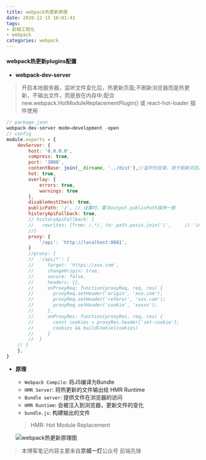 ```yaml
---
title: webpack热更新原理
date: 2020-12-15 16:01:43
tags: 
- 前端工程化
- webpack
categories: webpack
---
```


#### webpack热更新plugins配置

* **webpack-dev-server**

> 开启本地服务器，监听文件变化后，热更新页面;不刷新浏览器而是热更新，不输出文件，而是放在内存中;配合 new.webpack.HotModuleReplacementPlugin() 或 react-hot-loader 插件使用

```javascript
// package.json
webpack-dev-server mode=development -open
// config
module.exports = {
    devServer: {
        host: '0.0.0.0',
        compress: true,
        port: '3000',
        contentBase: join(__dirname, '../dist'),//监听的目录，用于刷新浏览器
        hot: true,
        overlay: {
            errors: true,
            warnings: true
        },
        disableHostCheck: true,
        publicPath: '/', // 设置时，要与output.publicPath保持一致
        historyApiFallback: true,
        // historyApiFallback: {
        //   rewrites: [from: /.*/, to: path.posix.join('/',     // 'index.html')],
        //}
        proxy: {
            '/api': 'http://localhost:8081',
        }
        //proxy: {
        //  '/api/*': {
        //     target: 'https://xxx.com',
        //     changeOrigin: true,
        //     secure: false,
        //     headers: {},
        //     onProxyReq: function(proxyReq, req, res) {
        //       proxyReq.setHeader('origin', 'xxx.com');
        //       proxyReq.setHeader('referer', 'xxx.com');
        //       proxyReq.setHeader('cookie', 'xxxxx');
        //     },
        //     onProxyRes: function(proxyRes, req, res) {
        //       const cookies = proxyRes.header['set-cookie'];
        //       cookies && buildCookie(cookies)
        //     }
        //  }
    // }
    },
}
```

* **原理**
    * `Webpack Compile`: 将JS编译为Bundle
    * `HMR Server`: 将热更新的文件输出给 HMR Runtime
    * `Bundle server`: 提供文件在浏览器的访问
    * `HMR Runtime`: 会被注入到浏览器，更新文件的变化
    * `bundle.js`: 构建输出的文件
    > HMR: Hot Module Replacement 

    ![webpack热更新原理图](http://i.feidom.com/hmr.jpg)


> 本博客笔记内容主要来自**京城一灯**公众号 前端先锋 